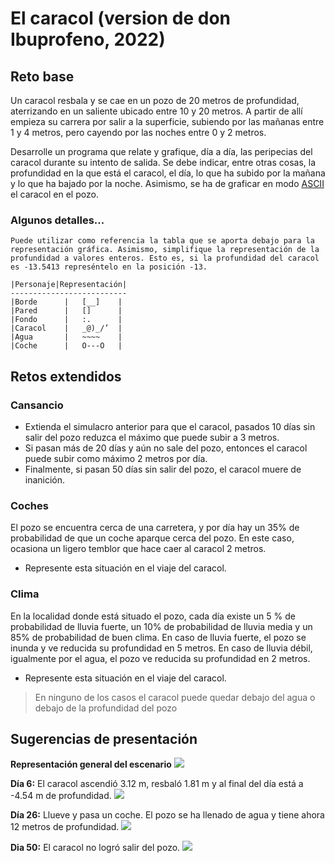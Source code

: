 # El caracol (version de don Ibuprofeno, 2022)

## Reto base
Un caracol resbala y se cae en un pozo de 20 metros de profundidad, aterrizando en un saliente ubicado entre 10 y 20 metros. A partir de allí empieza su carrera por salir a la superficie, subiendo por las mañanas entre 1 y 4 metros, pero cayendo por las noches entre 0 y 2 metros.

Desarrolle un programa que relate y grafique, día a día, las peripecias del caracol durante su intento de salida. Se debe indicar, entre otras cosas, la profundidad en la que está el caracol, el día, lo que ha subido por la mañana y lo que ha bajado por la noche. Asimismo, se ha de graficar en modo [ASCII](https://es.wikipedia.org/wiki/ASCII) el caracol en el pozo. 

### Algunos detalles...
    Puede utilizar como referencia la tabla que se aporta debajo para la representación gráfica. Asimismo, simplifique la representación de la profundidad a valores enteros. Esto es, si la profundidad del caracol es -13.5413 represéntelo en la posición -13.

    |Personaje|Representación|
    --------------------------
    |Borde      |   [__]    |
    |Pared      |   []      |
    |Fondo      |   :.      |
    |Caracol    |   _@)_/’  |
    |Agua       |   ~~~~    |
    |Coche      |   O---O   |

## Retos extendidos
### Cansancio
* Extienda el simulacro anterior para que el caracol, pasados 10 días sin salir del pozo reduzca el máximo que puede subir a 3 metros. 
* Si pasan más de 20 días y aún no sale del pozo, entonces el caracol puede subir como máximo 2 metros por día.
* Finalmente, si pasan 50 días sin salir del pozo, el caracol muere de inanición.
### Coches
El pozo se encuentra cerca de una carretera, y por día hay un 35% de probabilidad de que un coche aparque cerca del pozo. En este caso, ocasiona un ligero temblor que hace caer al caracol 2 metros.
* Represente esta situación en el viaje del caracol.

### Clima
En la localidad donde está situado el pozo, cada día existe un 5 % de probabilidad de lluvia fuerte, un 10% de probabilidad de lluvia media y un 85% de probabilidad de buen clima.  En caso de lluvia fuerte, el pozo se inunda y ve reducida su profundidad en 5 metros. En caso de lluvia débil, igualmente por el agua, el pozo ve reducida su profundidad en 2 metros.
* Represente esta situación en el viaje del caracol.
> En ninguno de los casos el caracol puede quedar debajo del agua o debajo de la profundidad del pozo
## Sugerencias de presentación
**Representación general del escenario**
![](./images/caracolASCII.png)

**Día 6:** El caracol ascendió 3.12 m, resbaló 1.81 m y al final del día está a -4.54 m de profundidad.
![](./images/caracolASCII_dia6.png)

**Día 26:** Llueve y pasa un coche. El pozo se ha llenado de agua y tiene ahora 12 metros de profundidad.
![](./images/caracolASCII_dia26.png)

**Dia 50:** El caracol no logró salir del pozo.
![](./images/caracolASCII_dia50.png)
